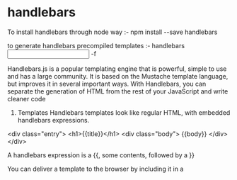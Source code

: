 # handlebars

To install handlebars through node way :-
npm install --save handlebars


to generate handlebars precompiled templates :-
handlebars <input file name> -f <output file name>
    
Handlebars.js is a popular templating engine that is powerful, simple to use and has a large community. It is based on the Mustache template language, but improves it in several important ways. With Handlebars, you can separate the generation of HTML from the rest of your JavaScript and write cleaner code


1. Templates
Handlebars templates look like regular HTML, with embedded handlebars expressions.

&#x3C;div class=&#x22;entry&#x22;&#x3E;
  &#x3C;h1&#x3E;{{title}}&#x3C;/h1&#x3E;
  &#x3C;div class=&#x22;body&#x22;&#x3E;
    {{body}}
  &#x3C;/div&#x3E;
&#x3C;/div&#x3E;

A handlebars expression is a {{, some contents, followed by a }}

You can deliver a template to the browser by including it in a <script> tag.
    
&#x3C;script id=&#x22;entry-template&#x22; type=&#x22;text/x-handlebars-template&#x22;&#x3E;
  &#x3C;div class=&#x22;entry&#x22;&#x3E;
    &#x3C;h1&#x3E;{{title}}&#x3C;/h1&#x3E;
    &#x3C;div class=&#x22;body&#x22;&#x3E;
      {{body}}
    &#x3C;/div&#x3E;
  &#x3C;/div&#x3E;
&#x3C;/script&#x3E;

Compile a template in JavaScript by using Handlebars.compile
    var source   = document.getElementById("entry-template").innerHTML;
    var template = Handlebars.compile(source);

2. Precompilation
Using the Handlebars precompiler, you can precompile your Handlebars templates to save time on the client and reduce the required runtime size of the handlebars library.
By doing so you don't need to do Handelbars.compile(template), and it will save time on client side.

&#x3C;script type=&#x22;text/javascript&#x22; src=&#x22;precomp.js&#x22;&#x3E;&#x3C;/script&#x3E;

var renderer = Handlebars.templates["precomp"];

Here precomp is the file name which we will get after compilation.
